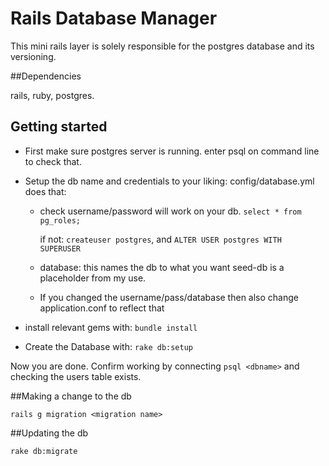 # Rails Database Manager

This mini rails layer is solely responsible for the postgres database and its versioning.

##Dependencies

rails, ruby, postgres.

## Getting started

* First make sure postgres server is running. enter psql on command line to check that.

* Setup the db name and credentials to your liking:
config/database.yml does that:

    - check username/password will work on your db. `select * from pg_roles;`

        if not: `createuser postgres`, and `ALTER USER postgres WITH SUPERUSER`

    - database: this names the db to what you want seed-db is a placeholder from my use.

    - If you changed the username/pass/database then also change application.conf to reflect that

* install relevant gems with: `bundle install`
* Create the Database with: `rake db:setup`

Now you are done. Confirm working by connecting `psql <dbname>` and checking the users table exists.

##Making a change to the db

`rails g migration <migration name>`

##Updating the db

`rake db:migrate`